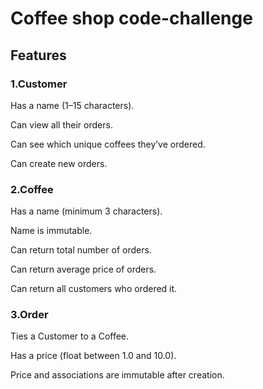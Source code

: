 # Coffee shop code-challenge
## Features
### 1.Customer

Has a name (1–15 characters).

Can view all their orders.

Can see which unique coffees they’ve ordered.

Can create new orders.

### 2.Coffee

Has a name (minimum 3 characters).

Name is immutable.

Can return total number of orders.

Can return average price of orders.

Can return all customers who ordered it.

### 3.Order

Ties a Customer to a Coffee.

Has a price (float between 1.0 and 10.0).

Price and associations are immutable after creation.

